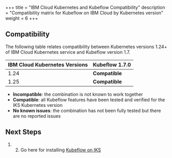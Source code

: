 +++
title = "IBM Cloud Kubernetes and Kubeflow Compatibility"
description = "Compatibility matrix for Kubeflow on IBM Cloud by Kubernetes version"
weight = 6
+++

## Compatibility

The following table relates compatibility between Kubernetes versions 1.24+ of IBM Cloud Kubernetes service and Kubeflow version 1.7.

<div class="table-responsive">
  <table class="table table-bordered">
    <thead class="-bg-primary">
      <tr>
        <th>IBM Cloud Kubernetes Versions</th>
        <th>Kubeflow 1.7.0</th>
      </tr>
    </thead>
      <tbody>
      <tr>
        <td>1.24</td>
        <td><b>Compatible</b></td>
      </tr>
      <tr>
        <td>1.25</td>
        <td><b>Compatible</b></td>
      </tr>
    </tbody>
  </table>
</div>


- **Incompatible**: the combination is not known to work together
- **Compatible**: all Kubeflow features have been tested and verified for the IKS Kubernetes version
- **No known issues**: the combination has not been fully tested but there are no reported issues


## Next Steps

1. 2. Go here for installing [Kubeflow on IKS](../install/)